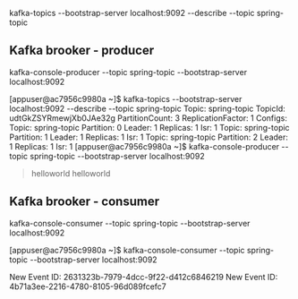 kafka-topics --bootstrap-server localhost:9092 --describe --topic spring-topic

## Kafka brooker - producer
kafka-console-producer --topic spring-topic --bootstrap-server localhost:9092

[appuser@ac7956c9980a ~]$ kafka-topics --bootstrap-server localhost:9092 --describe --topic spring-topic
Topic: spring-topic     TopicId: udtGkZSYRmewjXb0JAe32g PartitionCount: 3       ReplicationFactor: 1    Configs:
Topic: spring-topic     Partition: 0    Leader: 1       Replicas: 1     Isr: 1
Topic: spring-topic     Partition: 1    Leader: 1       Replicas: 1     Isr: 1
Topic: spring-topic     Partition: 2    Leader: 1       Replicas: 1     Isr: 1
[appuser@ac7956c9980a ~]$ kafka-console-producer --topic spring-topic --bootstrap-server localhost:9092
>helloworld
>helloworld
> 
> 
## Kafka brooker - consumer
kafka-console-consumer --topic spring-topic --bootstrap-server localhost:9092

[appuser@ac7956c9980a ~]$ kafka-console-consumer --topic spring-topic --bootstrap-server localhost:9092

New Event ID: 2631323b-7979-4dcc-9f22-d412c6846219
New Event ID: 4b71a3ee-2216-4780-8105-96d089fcefc7

